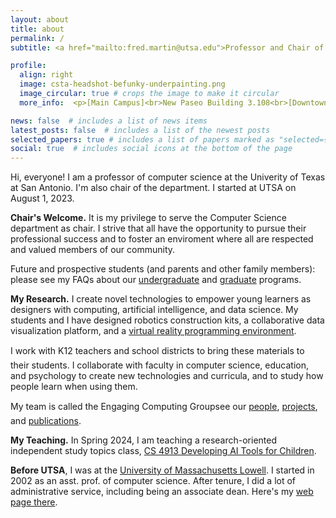 ```yaml
---
layout: about
title: about
permalink: /
subtitle: <a href="mailto:fred.martin@utsa.edu">Professor and Chair of Computer Science – fred.martin@utsa.edu</a>

profile:
  align: right
  image: csta-headshot-befunky-underpainting.png
  image_circular: true # crops the image to make it circular
  more_info:  <p>[Main Campus]<br>New Paseo Building 3.108<br>[Downtown Campus]<br>UTSA School of Data Science<br>200 Dolorosa Street<br>San Antonio, TX 78249/78205</p>

news: false  # includes a list of news items
latest_posts: false  # includes a list of the newest posts
selected_papers: true # includes a list of papers marked as "selected={true}"
social: true  # includes social icons at the bottom of the page
---
```


Hi, everyone! I am a professor of computer science
at the Univerity of Texas at San Antonio. I'm also chair of the
department. I started at UTSA on August 1, 2023.



**Chair's Welcome.** It is my privilege to serve the Computer
Science department as chair. I strive that all have the opportunity to
pursue their professional success and to foster an enviroment where
all are respected and valued members of our community.

Future and prospective students (and parents and other family
members): please see my FAQs about our [undergraduate](undergrad) and
[graduate](grad) programs.


**My Research.** I create novel technologies to empower young
learners as designers with computing, artificial intelligence, and
data science. My students and I have designed robotics construction
kits, a collaborative data visualization platform, and a [virtual
reality programming environment](https://learnmyr.org).

I work with K&#150;12 teachers and school districts to bring these
materials to their students. I collaborate with faculty in computer
science, education, and psychology to create new technologies and
curricula, and to study how people learn when using them.

My team is called the Engaging Computing Group&#151;see our
[people](people), [projects](projects), and [publications](publications).



**My Teaching.** In Spring 2024, I am teaching a research-oriented
  independent study topics class, [CS 4913 Developing AI Tools for
  Children](teaching/DevelopingAITools). 




**Before UTSA**, I was at the [University of Massachusetts
Lowell](https://www.uml.edu). I started in 2002 as an asst. prof. of
computer science. After tenure, I did a lot of administrative service,
including being an associate dean. Here's my [web page
there](https://www.cs.uml.edu/~fredm).
